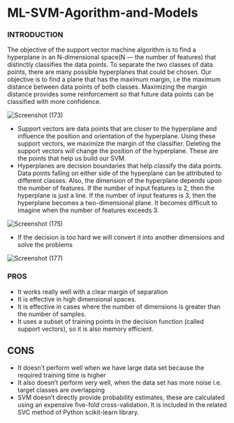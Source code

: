# ML-SVM-Agorithm-and-Models
### INTRODUCTION
The objective of the support vector machine algorithm is to find a hyperplane in an N-dimensional space(N — the number of features) that distinctly classifies the data points.
To separate the two classes of data points, there are many possible hyperplanes that could be chosen. Our objective is to find a plane that has the maximum margin, i.e the maximum distance between data points of both classes. Maximizing the margin distance provides some reinforcement so that future data points can be classified with more confidence.

![Screenshot (173)](https://user-images.githubusercontent.com/72094895/125043808-f3927c80-e0b8-11eb-940d-baac34db311d.png)
- Support vectors are data points that are closer to the hyperplane and influence the position and orientation of the hyperplane. Using these support vectors, we maximize the margin of the classifier. Deleting the support vectors will change the position of the hyperplane. These are the points that help us build our SVM.
- Hyperplanes are decision boundaries that help classify the data points. Data points falling on either side of the hyperplane can be attributed to different classes. Also, the dimension of the hyperplane depends upon the number of features. If the number of input features is 2, then the hyperplane is just a line. If the number of input features is 3, then the hyperplane becomes a two-dimensional plane. It becomes difficult to imagine when the number of features exceeds 3.

![Screenshot (175)](https://user-images.githubusercontent.com/72094895/125044064-394f4500-e0b9-11eb-9010-450aa35c355e.png)
- If the decision is too hard we will convert it into another dimensions and solve the problems

![Screenshot (177)](https://user-images.githubusercontent.com/72094895/125044873-06598100-e0ba-11eb-87b9-5dcf612d9de5.png)

### PROS
- It works really well with a clear margin of separation
- It is effective in high dimensional spaces.
- It is effective in cases where the number of dimensions is greater than the number of samples.
- It uses a subset of training points in the decision function (called support vectors), so it is also memory efficient.

## CONS
- It doesn’t perform well when we have large data set because the required training time is higher
- It also doesn’t perform very well, when the data set has more noise i.e. target classes are overlapping
- SVM doesn’t directly provide probability estimates, these are calculated using an expensive five-fold cross-validation. It is included in the related SVC method of Python scikit-learn library.
